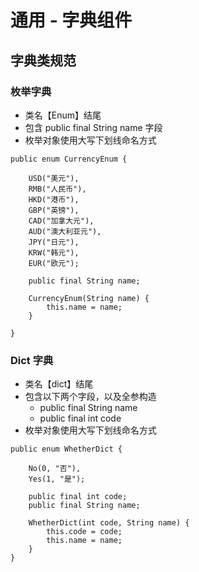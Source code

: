 # 通用 - 字典组件
## 字典类规范

### 枚举字典
- 类名【Enum】结尾
- 包含 public final String name 字段
- 枚举对象使用大写下划线命名方式
```
public enum CurrencyEnum {

    USD("美元"),
    RMB("人民币"),
    HKD("港币"),
    GBP("英镑"),
    CAD("加拿大元"),
    AUD("澳大利亚元"),
    JPY("日元"),
    KRW("韩元"),
    EUR("欧元");

    public final String name;

    CurrencyEnum(String name) {
        this.name = name;
    }

}

```

### Dict 字典
- 类名【dict】结尾
- 包含以下两个字段，以及全参构造
  - public final String name
  - public final int code
- 枚举对象使用大写下划线命名方式
```
public enum WhetherDict {

    No(0, "否"),
    Yes(1, "是");

    public final int code;
    public final String name;

    WhetherDict(int code, String name) {
        this.code = code;
        this.name = name;
    }
}
```